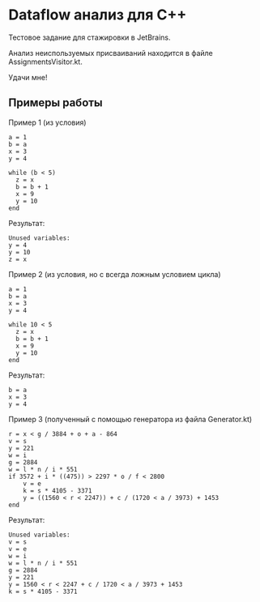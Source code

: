 # Dataflow анализ для C++

Тестовое задание для стажировки в JetBrains.

Анализ неиспользуемых присваиваний находится в файле AssignmentsVisitor.kt.

Удачи мне!

## Примеры работы

Пример 1 (из условия)
```
a = 1
b = a
x = 3
y = 4

while (b < 5)
  z = x
  b = b + 1
  x = 9
  y = 10
end
```

Результат:
```
Unused variables:
y = 4
y = 10
z = x
```

Пример 2 (из условия, но с всегда ложным условием цикла)
```
a = 1
b = a
x = 3
y = 4

while 10 < 5
  z = x
  b = b + 1
  x = 9
  y = 10
end
```

Результат:
```
b = a
x = 3
y = 4
```

Пример 3 (полученный с помощью генератора из файла Generator.kt)
```
r = x < g / 3884 + o + a - 864
v = s
y = 221
w = i
g = 2884
w = l * n / i * 551
if 3572 + i * ((475)) > 2297 * o / f < 2800
	v = e
	k = s * 4105 - 3371
	y = ((1560 < r < 2247)) + c / (1720 < a / 3973) + 1453
end
```

Результат:
```
Unused variables:
v = s
v = e
w = i
w = l * n / i * 551
g = 2884
y = 221
y = 1560 < r < 2247 + c / 1720 < a / 3973 + 1453
k = s * 4105 - 3371
```
